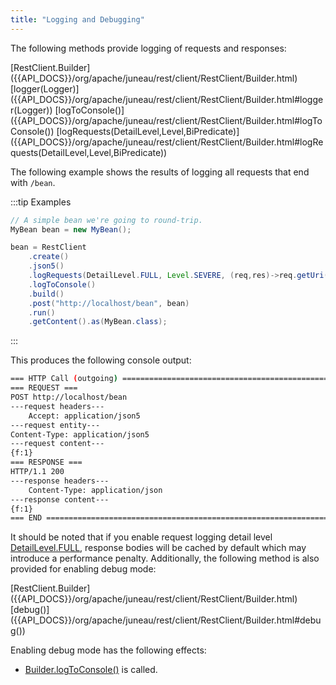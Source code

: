 ```yaml
---
title: "Logging and Debugging"
---
```


The following methods provide logging of requests and responses:

<tree>
<node-0><java-class>[RestClient.Builder]({{API_DOCS}}/org/apache/juneau/rest/client/RestClient/Builder.html)</java-class></node-0>
<node-1><java-method>[logger(Logger)]({{API_DOCS}}/org/apache/juneau/rest/client/RestClient/Builder.html#logger(Logger))</java-method></node-1>
<node-1><java-method>[logToConsole()]({{API_DOCS}}/org/apache/juneau/rest/client/RestClient/Builder.html#logToConsole())</java-method></node-1>
<node-1><java-method>[logRequests(DetailLevel,Level,BiPredicate)]({{API_DOCS}}/org/apache/juneau/rest/client/RestClient/Builder.html#logRequests(DetailLevel,Level,BiPredicate))</java-method></node-1>
</tree>

The following example shows the results of logging all requests that end with `/bean`.

:::tip Examples
```java
// A simple bean we're going to round-trip.
MyBean bean = new MyBean();

bean = RestClient
    .create()
    .json5()
    .logRequests(DetailLevel.FULL, Level.SEVERE, (req,res)->req.getUri().endsWith("/bean"))
    .logToConsole()
    .build()
    .post("http://localhost/bean", bean)
    .run()
    .getContent().as(MyBean.class);
```
:::

This produces the following console output:

```bash
=== HTTP Call (outgoing) ======================================================
=== REQUEST ===
POST http://localhost/bean
---request headers---
    Accept: application/json5
---request entity---
Content-Type: application/json5
---request content---
{f:1}
=== RESPONSE ===
HTTP/1.1 200
---response headers---
    Content-Type: application/json
---response content---
{f:1}
=== END =======================================================================",
```

It should be noted that if you enable request logging detail level [DetailLevel.FULL]({{API_DOCS}}/org/apache/juneau/DetailLevel.html#FULL), response bodies will be cached by default which may introduce
a performance penalty.
Additionally, the following method is also provided for enabling debug mode:

<tree>
<node-0><java-class>[RestClient.Builder]({{API_DOCS}}/org/apache/juneau/rest/client/RestClient/Builder.html)</java-class></node-0>
<node-1><java-method>[debug()]({{API_DOCS}}/org/apache/juneau/rest/client/RestClient/Builder.html#debug())</java-method></node-1>
</tree>

Enabling debug mode has the following effects:

- [Builder.logToConsole()]({{API_DOCS}}/org/apache/juneau/rest/client/RestClient/Builder.html#logToConsole()) is called.